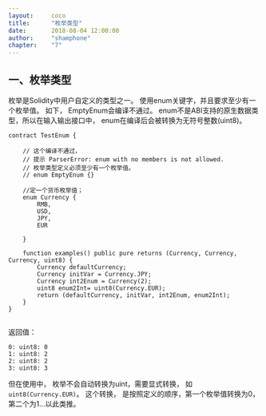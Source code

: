 ```yaml
---
layout: 	coco  
title: 		"枚举类型"  
date: 		2018-08-04 12:00:00  
author: 	"shamphone"  
chapter:	"7"
---
```


## 一、枚举类型

枚举是Solidity中用户自定义的类型之一。
使用enum关键字，并且要求至少有一个枚举值。
如下， EmptyEnum会编译不通过。 
enum不是ABI支持的原生数据类型，所以在输入输出接口中， enum在编译后会被转换为无符号整数(uint8)。 


```
contract TestEnum {    

	// 这个编译不通过， 
	// 提示 ParserError: enum with no members is not allowed.
	// 枚举类型定义必须至少有一个枚举值。 
	// enum EmptyEnum {} 
	
	//定一个货币枚举值；
	enum Currency {
	    RMB, 
	    USD, 
	    JPY, 
	    EUR 
	    
	}
	
	function examples() public pure returns (Currency, Currency, Currency, uint8) {
	    Currency defaultCurrency;
	    Currency initVar = Currency.JPY;
	    Currency int2Enum = Currency(2);
	    uint8 enum2Int= uint8(Currency.EUR);
		return (defaultCurrency, initVar, int2Enum, enum2Int);
	} 
}
 
```

返回值：

```
0: uint8: 0
1: uint8: 2
2: uint8: 2
3: uint8: 3
```

但在使用中， 枚举不会自动转换为uint，需要显式转换， 如```uint8(Currency.EUR)```。 
这个转换， 是按照定义的顺序，第一个枚举值转换为0，第二个为1...以此类推。 



